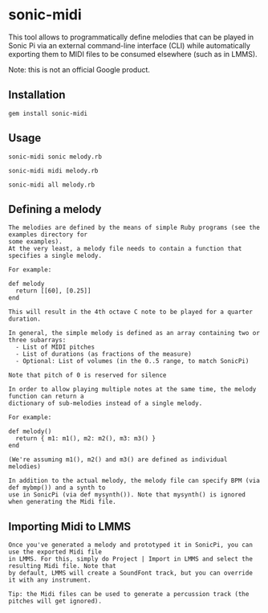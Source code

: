 sonic-midi
====

This tool allows to programmatically define melodies that can be played in Sonic Pi via an external
command-line interface (CLI) while automatically exporting them to MIDI files to be consumed
elsewhere (such as in LMMS).

Note: this is not an official Google product.

Installation
-------

    gem install sonic-midi

Usage
-----

    sonic-midi sonic melody.rb

    sonic-midi midi melody.rb

    sonic-midi all melody.rb

Defining a melody
-----------------

    The melodies are defined by the means of simple Ruby programs (see the examples directory for
    some examples).
    At the very least, a melody file needs to contain a function that specifies a single melody.

    For example:

    def melody
      return [[60], [0.25]]
    end

    This will result in the 4th octave C note to be played for a quarter duration.

    In general, the simple melody is defined as an array containing two or three subarrays:
      - List of MIDI pitches
      - List of durations (as fractions of the measure)
      - Optional: List of volumes (in the 0..5 range, to match SonicPi)

    Note that pitch of 0 is reserved for silence

    In order to allow playing multiple notes at the same time, the melody function can return a
    dictionary of sub-melodies instead of a single melody.

    For example:

    def melody()
      return { m1: m1(), m2: m2(), m3: m3() }
    end

    (We're assuming m1(), m2() and m3() are defined as individual melodies)

    In addition to the actual melody, the melody file can specify BPM (via def mybmp()) and a synth to
    use in SonicPi (via def mysynth()). Note that mysynth() is ignored when generating the Midi file.

Importing Midi to LMMS
----------------------

    Once you've generated a melody and prototyped it in SonicPi, you can use the exported Midi file
    in LMMS. For this, simply do Project | Import in LMMS and select the resulting Midi file. Note that
    by default, LMMS will create a SoundFont track, but you can override it with any instrument.

    Tip: the Midi files can be used to generate a percussion track (the pitches will get ignored).
